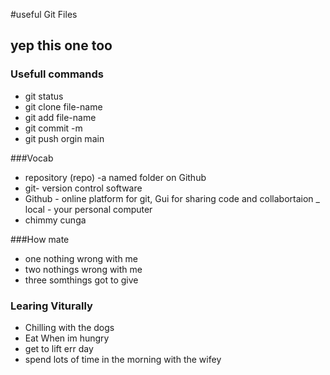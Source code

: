 #useful Git Files

## yep this one too

### Usefull commands
- git status 
- git clone file-name
- git add file-name
- git commit -m 
- git push orgin main

###Vocab

- repository (repo) -a named folder on Github
- git- version control software 
- Github - online platform for git, Gui for sharing code and collabortaion
_ local - your personal computer
- chimmy cunga

###How mate
- one  nothing wrong with me
- two nothings wrong with me 
- three somthings got to give


### Learing Viturally
-  Chilling with the dogs
- Eat When im hungry
- get to lift err day
- spend lots of time in the morning with the wifey 
